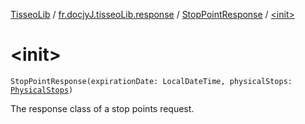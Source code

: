[TisseoLib](../../index.md) / [fr.docjyJ.tisseoLib.response](../index.md) / [StopPointResponse](index.md) / [&lt;init&gt;](./-init-.md)

# &lt;init&gt;

`StopPointResponse(expirationDate: LocalDateTime, physicalStops: `[`PhysicalStops`](../../fr.docjy-j.tisseo-lib.model.stop-point/-physical-stops/index.md)`)`

The response class of a stop points request.

